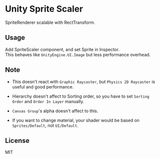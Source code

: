 # Unity Sprite Scaler

SpriteRenderer scalable with RectTransform.

## Usage

Add SpriteScaler component, and set Sprite in Inspector.  
This behaves like `UnityEngine.UI.Image` but less performance overhead.

## Note

- This doesn't react with `Graphic Raycaster`, but `Physics 2D Raycaster` is useful and good performance.

- Hierarchy doesn't affect to Sorting order, so you have to set `Sorting Order` and `Order In Layer` manually.

- `Canvas Group`'s alpha doesn't affect to this.

- If you want to change material, your shader would be based on `Sprites/Default`, not `UI/Default`.

## License
MIT